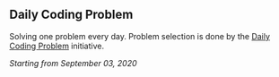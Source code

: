 Daily Coding Problem
--------------------
Solving one problem every day.
Problem selection is done by the [Daily Coding Problem](https://www.dailycodingproblem.com/) initiative.

_Starting from September 03, 2020_


